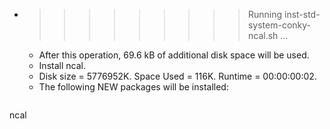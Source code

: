 * >>>>>>>>> Running inst-std-system-conky-ncal.sh ...
  * After this operation, 69.6 kB of additional disk space will be used.
  * Install ncal.
  * Disk size = 5776952K. Space Used = 116K. Runtime = 00:00:00:02.
  * The following NEW packages will be installed:
  ```bash
ncal
  ```
